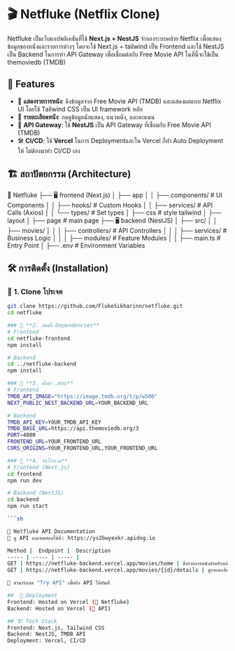 # 🎬 Netfluke (Netflix Clone)

Netfluke เป็นเว็บแอปพลิเคชันที่ใช้ **Next.js + NestJS** จำลองระบบคล้าย Netflix เพื่อแสดงข้อมูลของหนังและรายการต่างๆ โดยจะใช้ Next.js + tailwind เป็น Frontend และใช้ NestJS เป็น Backend ในการทำ API Gateway เพื่อเชื่อมต่อกับ Free Movie API ในที่นี้จะใช้เป็น themoviedb (TMDB)

## 🚀 Features
- 🎥 **แสดงรายการหนัง**: ดึงข้อมูลจาก Free Movie API (TMDB) และแสดงผลแบบ Netflix UI โดยใช้ Tailwind CSS เป็น UI framework หลัก
- 📝 **รายละเอียดหนัง**: กดดูข้อมูลนักแสดง, แนวหนัง, และคะแนน
- 📡 **API Gateway**: ใช้ **NestJS** เป็น API Gateway ที่เชื่อมกับ Free Movie API (TMDB)
- 🛠 **CI/CD**: ใช้ **Vercel** ในการ Deploymentและใน Vercel ก็ทำ Auto Deployment ให้ ไม่ต้องมาทำ CI/CD เอง

## 🏗️ สถาปัตยกรรม (Architecture)

📂 Netfluke 
├── 🖥️ frontend (Next.js) 
│ ├── app
│ │ ├── components/ # UI Components 
│ │ ├── hooks/ # Custom Hooks 
│ │ ├── services/ # API Calls (Axios) 
│ │ └── types/ # Set types
│ ├── css # style tailwind
│ ├── layout 
│ ├── page # main page
├── 🖥️ backend (NestJS) 
│ ├── src/ 
│ │ ├── movies/
│ │ │ ├── controllers/ # API Controllers 
│ │ │ ├── services/ # Business Logic 
│ │ │ ├── modules/ # Feature Modules 
│ │ ├── main.ts # Entry Point 
│ ├── .env # Environment Variables


## 🛠 การติดตั้ง (Installation)

### 🔹 **1. Clone โปรเจค**
```sh
git clone https://github.com/FlukeSikharinn/netfluke.git
cd netfluke

### 🔹 **2. ติดตั้ง Dependencies**
# Frontend
cd netfluke-frontend
npm install

# Backend
cd ../netfluke-backend
npm install

### 🔹 **3. ตั้งค่า .env**
# Frontend
TMDB_API_IMAGE="https://image.tmdb.org/t/p/w500"
NEXT_PUBLIC_NEST_BACKEND_URL=YOUR_BACKEND_URL

# Backend
TMDB_API_KEY=YOUR_TMDB_API_KEY
TMDB_BASE_URL=https://api.themoviedb.org/3
PORT=4000
FRONTEND_URL=YOUR_FRONTEND_URL
CORS_ORIGINS=YOUR_FRONTEND_URL,YOUR_FRONTEND_URL

### 🔹 **4. รันโปรเจค**
# Frontend (Next.js)
cd frontend
npm run dev

# Backend (NestJS)
cd backend
npm run start

```sh

📌 Netfluke API Documentation  
🔗 ดู API และทดสอบได้ที่: https://ys2bwyexkr.apidog.io

Method |  Endpoint |  Description 
----- | ----- | ----- |
GET | https://netfluke-backend.vercel.app/movies/home | ดึงรายการหนังสำหรับหน้าแรก |
GET | https://netfluke-backend.vercel.app/movies/{id}/details | ดูรายละเอียดของหนัง |

🚀 สามารถกด "Try API" เพื่อยิง API ได้ทันที

##  🚀 Deployment
Frontend: Hosted on Vercel (🔗 Netfluke)
Backend: Hosted on Vercel (🔗 API)

## 🏗 Tech Stack
Frontend: Next.js, Tailwind CSS
Backend: NestJS, TMDB API
Deployment: Vercel, CI/CD

